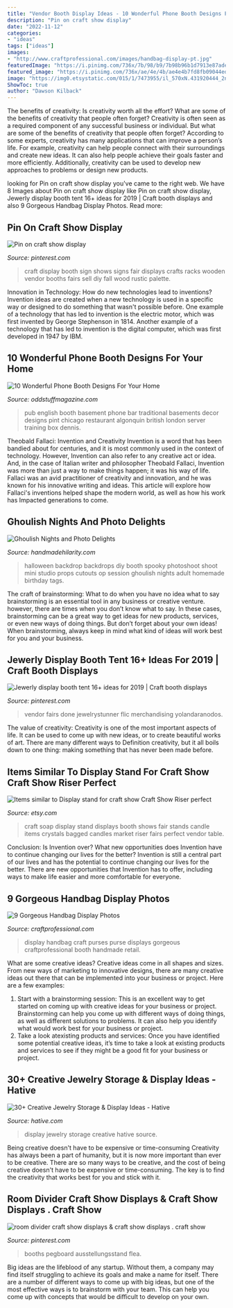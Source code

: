 ```yaml
---
title: "Vendor Booth Display Ideas - 10 Wonderful Phone Booth Designs For Your Home"
description: "Pin on craft show display"
date: "2022-11-12"
categories:
- "ideas"
tags: ["ideas"]
images:
- "http://www.craftprofessional.com/images/handbag-display-pt.jpg"
featuredImage: "https://i.pinimg.com/736x/7b/98/b9/7b98b96b1d7913e87ade0271a2622472.jpg"
featured_image: "https://i.pinimg.com/736x/ae/4e/4b/ae4e4b7fd8fb09044ed43646ba0c283f.jpg"
image: "https://img0.etsystatic.com/015/1/7473955/il_570xN.431920444_2nvo.jpg"
ShowToc: true
author: "Dawson Kilback"
---
```



The benefits of creativity: Is creativity worth all the effort? What are some of the benefits of creativity that people often forget?
Creativity is often seen as a required component of any successful business or individual. But what are some of the benefits of creativity that people often forget? According to some experts, creativity has many applications that can improve a person’s life. For example, creativity can help people connect with their surroundings and create new ideas. It can also help people achieve their goals faster and more efficiently. Additionally, creativity can be used to develop new approaches to problems or design new products.

	

		
looking for Pin on craft show display you've came to the right web. We have 8 Images about Pin on craft show display like Pin on craft show display, Jewerly display booth tent 16+ ideas for 2019 | Craft booth displays and also 9 Gorgeous Handbag Display Photos. Read more:
		
    
## Pin On Craft Show Display

<img loading=lazy src="https://i.pinimg.com/736x/7b/98/b9/7b98b96b1d7913e87ade0271a2622472.jpg" onerror="this.onerror=null;this.src='https://tse3.mm.bing.net/th?id=OIP.ilFIsuDS5IydR4NSk8EiiAHaMS&amp;pid=15.1';" alt="Pin on craft show display">

_Source: pinterest.com_

>craft display booth sign shows signs fair displays crafts racks wooden vendor booths fairs sell diy fall wood rustic palette. 

	

Innovation in Technology: How do new technologies lead to inventions?
Invention ideas are created when a new technology is used in a specific way or designed to do something that wasn't possible before. One example of a technology that has led to invention is the electric motor, which was first invented by George Stephenson in 1814. Another example of a technology that has led to invention is the digital computer, which was first developed in 1947 by IBM.

    
## 10 Wonderful Phone Booth Designs For Your Home

<img loading=lazy src="https://oddstuffmagazine.com/wp-content/uploads/2015/03/English-Pub-booth.jpg" onerror="this.onerror=null;this.src='https://tse3.mm.bing.net/th?id=OIP.GCG1XxCEUpvXIVlUkV4W5gHaE6&amp;pid=15.1';" alt="10 Wonderful Phone Booth Designs For Your Home">

_Source: oddstuffmagazine.com_

>pub english booth basement phone bar traditional basements decor designs pint chicago restaurant algonquin british london server training box dennis. 

	

Theobald Fallaci: Invention and Creativity
Invention is a word that has been bandied about for centuries, and it is most commonly used in the context of technology. However, Invention can also refer to any creative act or idea. And, in the case of Italian writer and philosopher Theobald Fallaci, Invention was more than just a way to make things happen; it was his way of life. Fallaci was an avid practitioner of creativity and innovation, and he was known for his innovative writing and ideas. This article will explore how Fallaci's inventions helped shape the modern world, as well as how his work has Impacted generations to come.

    
## Ghoulish Nights And Photo Delights

<img loading=lazy src="http://www.handmadehilarity.com/wp-content/uploads/2013/10/66754fd9baa9a4816a94f43fd6c56c23.jpg" onerror="this.onerror=null;this.src='https://tse4.mm.bing.net/th?id=OIP.QUocp7wLbatsXYxUsBYEawHaHa&amp;pid=15.1';" alt="Ghoulish Nights and Photo Delights">

_Source: handmadehilarity.com_

>halloween backdrop backdrops diy booth spooky photoshoot shoot mini studio props cutouts op session ghoulish nights adult homemade birthday tags. 

	

The craft of brainstorming: What to do when you have no idea what to say
brainstorming is an essential tool in any business or creative venture. however, there are times when you don’t know what to say. In these cases, brainstorming can be a great way to get ideas for new products, services, or even new ways of doing things. But don’t forget about your own ideas! When brainstorming, always keep in mind what kind of ideas will work best for you and your business.

    
## Jewerly Display Booth Tent 16+ Ideas For 2019 | Craft Booth Displays

<img loading=lazy src="https://i.pinimg.com/originals/09/45/c4/0945c4743b320350fbb302f88a406f7c.jpg" onerror="this.onerror=null;this.src='https://tse2.mm.bing.net/th?id=OIP.iuukDnXBwGRIv_BRrJVfEwAAAA&amp;pid=15.1';" alt="Jewerly display booth tent 16+ ideas for 2019 | Craft booth displays">

_Source: pinterest.com_

>vendor fairs done jewelrystunner flic merchandising yolandaranodos. 

	

The value of creativity:
Creativity is one of the most important aspects of life. It can be used to come up with new ideas, or to create beautiful works of art. There are many different ways to Definition creativity, but it all boils down to one thing: making something that has never been made before.

    
## Items Similar To Display Stand For Craft Show Craft Show Riser Perfect

<img loading=lazy src="https://img0.etsystatic.com/015/1/7473955/il_570xN.431920444_2nvo.jpg" onerror="this.onerror=null;this.src='https://tse1.mm.bing.net/th?id=OIP.kdA5yrSO_TNj3ogeI2e5CwHaJ4&amp;pid=15.1';" alt="Items similar to Display stand for craft show Craft Show Riser perfect">

_Source: etsy.com_

>craft soap display stand displays booth shows fair stands candle items crystals bagged candles market riser fairs perfect vendor table. 

	

Conclusion: Is Invention over? What new opportunities does Invention have to continue changing our lives for the better?
Invention is still a central part of our lives and has the potential to continue changing our lives for the better. There are new opportunities that Invention has to offer, including ways to make life easier and more comfortable for everyone.

    
## 9 Gorgeous Handbag Display Photos

<img loading=lazy src="http://www.craftprofessional.com/images/handbag-display-pt.jpg" onerror="this.onerror=null;this.src='https://tse2.mm.bing.net/th?id=OIP.NUqupKk7ijg8UquX9MM6EQHaLH&amp;pid=15.1';" alt="9 Gorgeous Handbag Display Photos">

_Source: craftprofessional.com_

>display handbag craft purses purse displays gorgeous craftprofessional booth handmade retail. 

	

What are some creative ideas?
Creative ideas come in all shapes and sizes. From new ways of marketing to innovative designs, there are many creative ideas out there that can be implemented into your business or project. Here are a few examples: 
1. Start with a brainstorming session: This is an excellent way to get started on coming up with creative ideas for your business or project. Brainstorming can help you come up with different ways of doing things, as well as different solutions to problems. It can also help you identify what would work best for your business or project. 
2. Take a look atexisting products and services: Once you have identified some potential creative ideas, it’s time to take a look at existing products and services to see if they might be a good fit for your business or project.

    
## 30+ Creative Jewelry Storage &amp; Display Ideas - Hative

<img loading=lazy src="https://hative.com/wp-content/uploads/2015/01/jewelry-storage-display-ideas/22-jewelry-storage-display-ideas.jpg" onerror="this.onerror=null;this.src='https://tse1.mm.bing.net/th?id=OIP.QTYojMsHxAUaXdXwJ7jSrwHaLK&amp;pid=15.1';" alt="30+ Creative Jewelry Storage &amp; Display Ideas - Hative">

_Source: hative.com_

>display jewelry storage creative hative source. 

	

Being creative doesn't have to be expensive or time-consuming
Creativity has always been a part of humanity, but it is now more important than ever to be creative. There are so many ways to be creative, and the cost of being creative doesn't have to be expensive or time-consuming. The key is to find the creativity that works best for you and stick with it.

    
## Room Divider Craft Show Displays &amp; Craft Show Displays . Craft Show

<img loading=lazy src="https://i.pinimg.com/736x/ae/4e/4b/ae4e4b7fd8fb09044ed43646ba0c283f.jpg" onerror="this.onerror=null;this.src='https://tse2.mm.bing.net/th?id=OIP.cKlfmXByqPwN-jN0ArZp6QAAAA&amp;pid=15.1';" alt="room divider craft show displays &amp; craft show displays . craft show">

_Source: pinterest.com_

>booths pegboard ausstellungsstand flea. 

	

Big ideas are the lifeblood of any startup. Without them, a company may find itself struggling to achieve its goals and make a name for itself. There are a number of different ways to come up with big ideas, but one of the most effective ways is to brainstorm with your team. This can help you come up with concepts that would be difficult to develop on your own.

